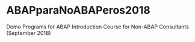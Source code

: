 # ABAPparaNoABAPeros2018
Demo Programs for ABAP Introduction Course for Non-ABAP Consultants (September 2018)
